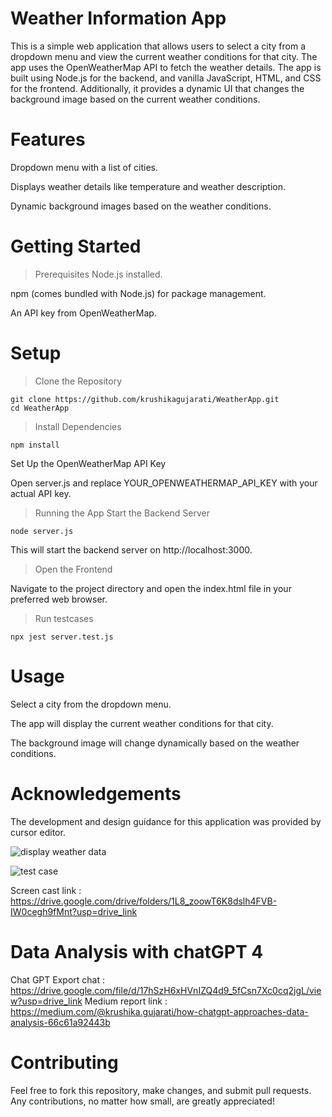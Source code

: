 # Weather Information App
This is a simple web application that allows users to select a city from a dropdown menu and view the current weather conditions for that city. The app uses the OpenWeatherMap API to fetch the weather details.
The app is built using Node.js for the backend, and vanilla JavaScript, HTML, and CSS for the frontend. Additionally, it provides a dynamic UI that changes the background image based on the current weather conditions.
# Features
Dropdown menu with a list of cities.

Displays weather details like temperature and weather description.

Dynamic background images based on the weather conditions.

# Getting Started
> Prerequisites
Node.js installed.

npm (comes bundled with Node.js) for package management.

An API key from OpenWeatherMap.

# Setup
> Clone the Repository
```
git clone https://github.com/krushikagujarati/WeatherApp.git
cd WeatherApp
```

> Install Dependencies
```
npm install
```
Set Up the OpenWeatherMap API Key

Open server.js and replace YOUR_OPENWEATHERMAP_API_KEY with your actual API key.

> Running the App
Start the Backend Server
```
node server.js
```
This will start the backend server on http://localhost:3000.

> Open the Frontend

Navigate to the project directory and open the index.html file in your preferred web browser.

> Run testcases
```
npx jest server.test.js
```

# Usage
Select a city from the dropdown menu.

The app will display the current weather conditions for that city.

The background image will change dynamically based on the weather conditions.

# Acknowledgements
The development and design guidance for this application was provided by cursor editor.

![display weather data](https://github.com/krushikagujarati/WeatherApp/assets/48424819/425973a3-b36f-4aed-b23b-3c8b48d77911)

![test case](https://github.com/krushikagujarati/WeatherApp/assets/48424819/d8a8d515-4fd4-487d-a467-ca5c4e6f66da)

Screen cast link :  https://drive.google.com/drive/folders/1L8_zoowT6K8dslh4FVB-IW0cegh9fMnt?usp=drive_link

# Data Analysis with chatGPT 4

Chat GPT Export chat : https://drive.google.com/file/d/17hSzH6xHVnIZQ4d9_5fCsn7Xc0cq2jgL/view?usp=drive_link
Medium report link : https://medium.com/@krushika.gujarati/how-chatgpt-approaches-data-analysis-66c61a92443b
# Contributing
Feel free to fork this repository, make changes, and submit pull requests. Any contributions, no matter how small, are greatly appreciated!
